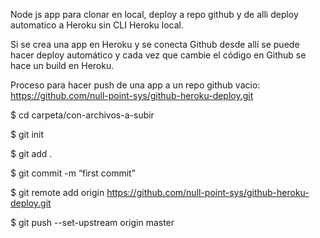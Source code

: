 Node js app para clonar en local, deploy a repo github y de alli deploy automatico a Heroku sin CLI Heroku local.

Si se crea una app en Heroku y se conecta Github desde allí se puede hacer deploy automático y cada vez que cambie el código en Github se hace un build en Heroku.

Proceso para hacer push de una app a un repo github vacio: https://github.com/null-point-sys/github-heroku-deploy.git

$ cd carpeta/con-archivos-a-subir

$ git init

$ git add .

$ git commit -m “first commit”

$ git remote add origin https://github.com/null-point-sys/github-heroku-deploy.git

$ git push --set-upstream origin master

